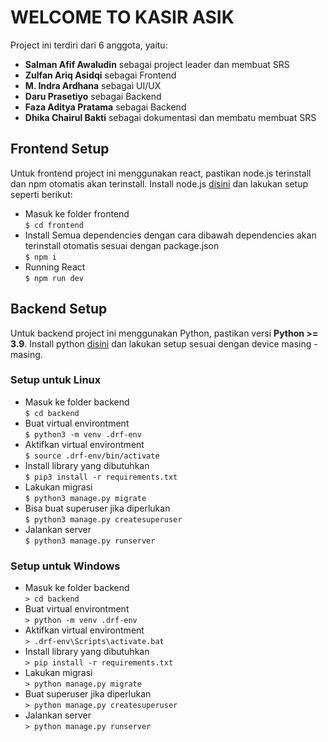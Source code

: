 
# WELCOME TO KASIR ASIK

Project ini terdiri dari 6 anggota, yaitu:
- **Salman Afif Awaludin** sebagai project leader dan membuat SRS
- **Zulfan Ariq Asidqi** sebagai Frontend
- **M. Indra Ardhana** sebagai UI/UX
- **Daru Prasetiyo** sebagai Backend
- **Faza Aditya Pratama** sebagai Backend
- **Dhika Chairul Bakti** sebagai dokumentasi dan membatu membuat SRS

## Frontend Setup

Untuk frontend project ini menggunakan react, pastikan node.js terinstall dan npm
otomatis akan terinstall. Install node.js [disini](https://nodejs.org/en/download)
dan lakukan setup seperti berikut:

- Masuk ke folder frontend  
``$ cd frontend``
- Install Semua dependencies dengan cara dibawah dependencies akan terinstall otomatis sesuai dengan package.json  
``$ npm i``
- Running React  
``$ npm run dev``

## Backend Setup

Untuk backend project ini menggunakan Python, pastikan versi **Python >= 3.9**.
Install python [disini](https://www.python.org/downloads/) dan lakukan setup
sesuai dengan device masing - masing.

### Setup untuk Linux

- Masuk ke folder backend  
`$ cd backend`
- Buat virtual environtment  
`$ python3 -m venv .drf-env`
- Aktifkan virtual environtment  
`$ source .drf-env/bin/activate`
- Install library yang dibutuhkan  
`$ pip3 install -r requirements.txt`
- Lakukan migrasi  
`$ python3 manage.py migrate`
- Bisa buat superuser jika diperlukan  
`$ python3 manage.py createsuperuser`
- Jalankan server  
`$ python3 manage.py runserver`

### Setup untuk Windows

- Masuk ke folder backend  
`> cd backend`
- Buat virtual environtment  
`> python -m venv .drf-env`
- Aktifkan virtual environtment  
`> .drf-env\Scripts\activate.bat`
- Install library yang dibutuhkan  
`> pip install -r requirements.txt`
- Lakukan migrasi  
`> python manage.py migrate`
- Buat superuser jika diperlukan  
`> python manage.py createsuperuser`
- Jalankan server  
`> python manage.py runserver`

